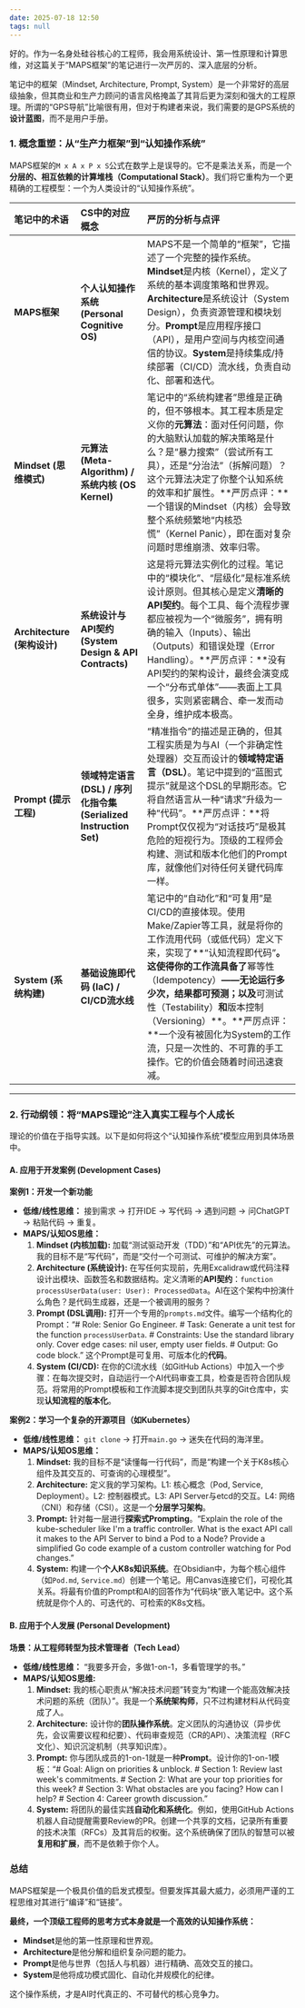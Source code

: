 ```yaml
---
date: 2025-07-18 12:50
tags: null
---
```

好的。作为一名身处硅谷核心的工程师，我会用系统设计、第一性原理和计算思维，对这篇关于“MAPS框架”的笔记进行一次严厉的、深入底层的分析。

笔记中的框架（Mindset, Architecture, Prompt, System）是一个非常好的高层级抽象，但其商业和生产力顾问的语言风格掩盖了其背后更为深刻和强大的工程原理。所谓的“GPS导航”比喻很有用，但对于构建者来说，我们需要的是GPS系统的**设计蓝图**，而不是用户手册。

### 1. 概念重塑：从“生产力框架”到“认知操作系统”

MAPS框架的`M x A x P x S`公式在数学上是误导的。它不是乘法关系，而是一个**分层的、相互依赖的计算堆栈（Computational Stack）**。我们将它重构为一个更精确的工程模型：一个为人类设计的“认知操作系统”。

| 笔记中的术语 | CS中的对应概念 | 严厉的分析与点评 |
| :--- | :--- | :--- |
| **MAPS框架** | **个人认知操作系统 (Personal Cognitive OS)** | MAPS不是一个简单的“框架”，它描述了一个完整的操作系统。**Mindset**是内核（Kernel），定义了系统的基本调度策略和世界观。**Architecture**是系统设计（System Design），负责资源管理和模块划分。**Prompt**是应用程序接口（API），是用户空间与内核空间通信的协议。**System**是持续集成/持续部署（CI/CD）流水线，负责自动化、部署和迭代。 |
| **Mindset (思维模式)** | **元算法 (Meta-Algorithm) / 系统内核 (OS Kernel)** | 笔记中的“系统构建者”思维是正确的，但不够根本。其工程本质是定义你的**元算法**：面对任何问题，你的大脑默认加载的解决策略是什么？是“暴力搜索”（尝试所有工具），还是“分治法”（拆解问题）？这个元算法决定了你整个认知系统的效率和扩展性。**严厉点评：**一个错误的Mindset（内核）会导致整个系统频繁地“内核恐慌”（Kernel Panic），即在面对复杂问题时思维崩溃、效率归零。 |
| **Architecture (架构设计)** | **系统设计与API契约 (System Design & API Contracts)** | 这是将元算法实例化的过程。笔记中的“模块化”、“层级化”是标准系统设计原则。但其核心是定义**清晰的API契约**。每个工具、每个流程步骤都应被视为一个“微服务”，拥有明确的输入（Inputs）、输出（Outputs）和错误处理（Error Handling）。**严厉点评：**没有API契约的架构设计，最终会演变成一个“分布式单体”——表面上工具很多，实则紧密耦合、牵一发而动全身，维护成本极高。 |
| **Prompt (提示工程)** | **领域特定语言 (DSL) / 序列化指令集 (Serialized Instruction Set)** | “精准指令”的描述是正确的，但其工程实质是为与AI（一个非确定性处理器）交互而设计的**领域特定语言（DSL）**。笔记中提到的“蓝图式提示”就是这个DSL的早期形态。它将自然语言从一种“请求”升级为一种“代码”。**严厉点评：**将Prompt仅仅视为“对话技巧”是极其危险的短视行为。顶级的工程师会构建、测试和版本化他们的Prompt库，就像他们对待任何关键代码库一样。 |
| **System (系统构建)** | **基础设施即代码 (IaC) / CI/CD流水线** | 笔记中的“自动化”和“可复用”是CI/CD的直接体现。使用Make/Zapier等工具，就是将你的工作流用代码（或低代码）定义下来，实现了**“认知流程即代码”**。这使得你的工作流具备了**幂等性（Idempotency）**——无论运行多少次，结果都可预测；以及**可测试性（Testability）**和**版本控制（Versioning）**。**严厉点评：**一个没有被固化为System的工作流，只是一次性的、不可靠的手工操作。它的价值会随着时间迅速衰减。 |

---

### 2. 行动纲领：将“MAPS理论”注入真实工程与个人成长

理论的价值在于指导实践。以下是如何将这个“认知操作系统”模型应用到具体场景中。

#### **A. 应用于开发案例 (Development Cases)**

**案例1：开发一个新功能**

*   **低维/线性思维：** 接到需求 -> 打开IDE -> 写代码 -> 遇到问题 -> 问ChatGPT -> 粘贴代码 -> 重复。
*   **MAPS/认知OS思维：**
    1.  **Mindset (内核加载):** 加载“测试驱动开发（TDD）”和“API优先”的元算法。我的目标不是“写代码”，而是“交付一个可测试、可维护的解决方案”。
    2.  **Architecture (系统设计):** 在写任何实现前，先用Excalidraw或代码注释设计出模块、函数签名和数据结构。定义清晰的**API契约**：`function processUserData(user: User): ProcessedData`。AI在这个架构中扮演什么角色？是代码生成器，还是一个被调用的服务？
    3.  **Prompt (DSL调用):** 打开一个专用的`prompts.md`文件。编写一个结构化的Prompt：“# Role: Senior Go Engineer. # Task: Generate a unit test for the function `processUserData`. # Constraints: Use the standard library only. Cover edge cases: nil user, empty user fields. # Output: Go code block.” 这个Prompt是可复用、可版本化的**代码**。
    4.  **System (CI/CD):** 在你的CI流水线（如GitHub Actions）中加入一个步骤：在每次提交时，自动运行一个AI代码审查工具，检查是否符合团队规范。将常用的Prompt模板和工作流脚本提交到团队共享的Git仓库中，实现**认知流程的版本化**。

**案例2：学习一个复杂的开源项目（如Kubernetes）**

*   **低维/线性思维：** `git clone` -> 打开`main.go` -> 迷失在代码的海洋里。
*   **MAPS/认知OS思维：**
    1.  **Mindset:** 我的目标不是“读懂每一行代码”，而是“构建一个关于K8s核心组件及其交互的、可查询的心理模型”。
    2.  **Architecture:** 定义我的学习架构。L1: 核心概念（Pod, Service, Deployment）。L2: 控制器模式。L3: API Server与etcd的交互。L4: 网络（CNI）和存储（CSI）。这是一个**分层学习架构**。
    3.  **Prompt:** 针对每一层进行**探索式Prompting**。“Explain the role of the kube-scheduler like I'm a traffic controller. What is the exact API call it makes to the API Server to bind a Pod to a Node? Provide a simplified Go code example of a custom controller watching for Pod changes.”
    4.  **System:** 构建一个**个人K8s知识系统**。在Obsidian中，为每个核心组件（如`Pod.md`, `Service.md`）创建一个笔记。用Canvas连接它们，可视化其关系。将最有价值的Prompt和AI的回答作为“代码块”嵌入笔记中。这个系统就是你个人的、可迭代的、可检索的K8s文档。

#### **B. 应用于个人发展 (Personal Development)**

**场景：从工程师转型为技术管理者（Tech Lead）**

*   **低维/线性思维：** “我要多开会，多做1-on-1，多看管理学的书。”
*   **MAPS/认知OS思维:**
    1.  **Mindset:** 我的核心职责从“解决技术问题”转变为“构建一个能高效解决技术问题的系统（团队）”。我是一个**系统架构师**，只不过构建材料从代码变成了人。
    2.  **Architecture:** 设计你的**团队操作系统**。定义团队的沟通协议（异步优先，会议需要议程和纪要）、代码审查规范（CR的API）、决策流程（RFC文化）、知识沉淀机制（共享知识库）。
    3.  **Prompt:** 你与团队成员的1-on-1就是一种**Prompt**。设计你的1-on-1模板：“# Goal: Align on priorities & unblock. # Section 1: Review last week's commitments. # Section 2: What are your top priorities for this week? # Section 3: What obstacles are you facing? How can I help? # Section 4: Career growth discussion.”
    4.  **System:** 将团队的最佳实践**自动化和系统化**。例如，使用GitHub Actions机器人自动提醒需要Review的PR。创建一个共享的文档，记录所有重要的技术决策（RFCs）及其背后的权衡。这个系统确保了团队的智慧可以被**复用和扩展**，而不是依赖于你个人。

### 总结

MAPS框架是一个极具价值的启发式模型。但要发挥其最大威力，必须用严谨的工程思维对其进行“编译”和“链接”。

**最终，一个顶级工程师的思考方式本身就是一个高效的认知操作系统：**

*   **Mindset**是他的第一性原理和世界观。
*   **Architecture**是他分解和组织复杂问题的能力。
*   **Prompt**是他与世界（包括人与机器）进行精确、高效交互的接口。
*   **System**是他将成功模式固化、自动化并规模化的纪律。

这个操作系统，才是AI时代真正的、不可替代的核心竞争力。